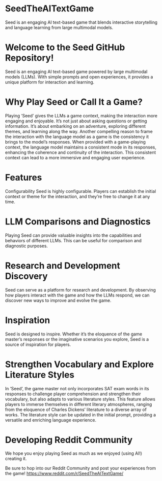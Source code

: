 # SeedTheAITextGame
Seed is an engaging AI text-based game that blends interactive storytelling and language learning from large multimodal models.

# Welcome to the Seed GitHub Repository!
Seed is an engaging AI text-based game powered by large multimodal models (LLMs). With simple prompts and open experiences, it provides a unique platform for interaction and learning.

# Why Play Seed or Call It a Game?
Playing ‘Seed’ gives the LLMs a game context, making the interaction more engaging and enjoyable. It’s not just about asking questions or getting information. It’s about embarking on an adventure, exploring different themes, and learning along the way. Another compelling reason to frame the interaction with the language model as a game is the consistency it brings to the model’s responses. When provided with a game-playing context, the language model maintains a consistent mode in its responses, enhancing the coherence and continuity of the interaction. This consistent context can lead to a more immersive and engaging user experience.

# Features
Configurability
Seed is highly configurable. Players can establish the initial context or theme for the interaction, and they’re free to change it at any time.

# LLM Comparisons and Diagnostics
Playing Seed can provide valuable insights into the capabilities and behaviors of different LLMs. This can be useful for comparison and diagnostic purposes.

# Research and Development Discovery
Seed can serve as a platform for research and development. By observing how players interact with the game and how the LLMs respond, we can discover new ways to improve and evolve the game.

# Inspiration
Seed is designed to inspire. Whether it’s the eloquence of the game master’s responses or the imaginative scenarios you explore, Seed is a source of inspiration for players.

# Strengthen Vocabulary and Explore Literature Styles
In ‘Seed’, the game master not only incorporates SAT exam words in its responses to challenge player comprehension and strengthen their vocabulary, but also adapts to various literature styles. This feature allows players to immerse themselves in different literary atmospheres, ranging from the eloquence of Charles Dickens’ literature to a diverse array of works. The literature style can be updated in the initial prompt, providing a versatile and enriching language experience.

# Developing Reddit Community
We hope you enjoy playing Seed as much as we enjoyed (using AI!) creating it. 

Be sure to hop into our Reddit Community and post your experiences from the game!
https://www.reddit.com/r/SeedTheAITextGame/
